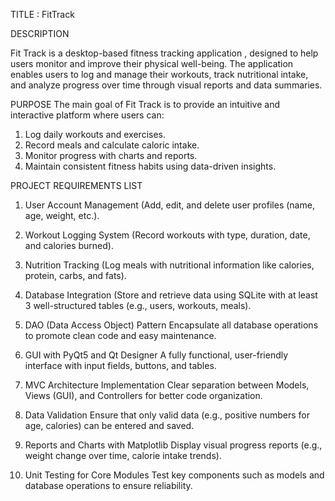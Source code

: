TITLE : FitTrack

DESCRIPTION 

Fit Track is a desktop-based fitness tracking application , designed to help users monitor and improve their physical well-being. The application enables users to log and manage their workouts, track nutritional intake, and analyze progress over time through visual reports and data summaries.

PURPOSE
The main goal of Fit Track is to provide an intuitive and interactive platform where users can:
1. Log daily workouts and exercises.
2. Record meals and calculate caloric intake.
3. Monitor progress with charts and reports.
4. Maintain consistent fitness habits using data-driven insights.

PROJECT REQUIREMENTS LIST 

1) User Account Management (Add, edit, and delete user profiles (name, age, weight, etc.).

2) Workout Logging System (Record workouts with type, duration, date, and calories burned).

3) Nutrition Tracking (Log meals with nutritional information like calories, protein, carbs, and fats).

4) Database Integration (Store and retrieve data using SQLite with at least 3 well-structured tables (e.g., users, workouts, meals).

5) DAO (Data Access Object) Pattern
Encapsulate all database operations to promote clean code and easy maintenance.

6) GUI with PyQt5 and Qt Designer
A fully functional, user-friendly interface with input fields, buttons, and tables.

7) MVC Architecture Implementation
Clear separation between Models, Views (GUI), and Controllers for better code organization.

8) Data Validation
Ensure that only valid data (e.g., positive numbers for age, calories) can be entered and saved.

9) Reports and Charts with Matplotlib
Display visual progress reports (e.g., weight change over time, calorie intake trends).

11) Unit Testing for Core Modules
Test key components such as models and database operations to ensure reliability.


